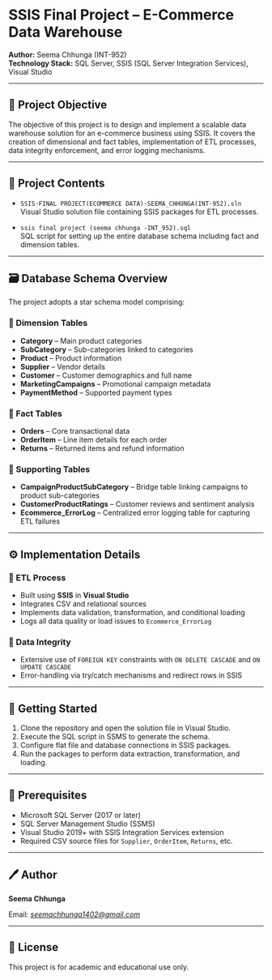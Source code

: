 # SSIS Final Project – E-Commerce Data Warehouse  
**Author:** Seema Chhunga (INT-952)  
**Technology Stack:** SQL Server, SSIS (SQL Server Integration Services), Visual Studio  

---

## 📌 Project Objective

The objective of this project is to design and implement a scalable data warehouse solution for an e-commerce business using SSIS. It covers the creation of dimensional and fact tables, implementation of ETL processes, data integrity enforcement, and error logging mechanisms.

---

## 📁 Project Contents

- `SSIS-FINAL PROJECT(ECOMMERCE DATA)-SEEMA_CHHUNGA(INT-952).sln`  
  Visual Studio solution file containing SSIS packages for ETL processes.
  
- `ssis final project (seema chhunga -INT_952).sql`  
  SQL script for setting up the entire database schema including fact and dimension tables.

---

## 🗃️ Database Schema Overview

The project adopts a star schema model comprising:

### 🔹 Dimension Tables
- **Category** – Main product categories  
- **SubCategory** – Sub-categories linked to categories  
- **Product** – Product information  
- **Supplier** – Vendor details  
- **Customer** – Customer demographics and full name  
- **MarketingCampaigns** – Promotional campaign metadata  
- **PaymentMethod** – Supported payment types  

### 🔹 Fact Tables
- **Orders** – Core transactional data  
- **OrderItem** – Line item details for each order  
- **Returns** – Returned items and refund information  

### 🔹 Supporting Tables
- **CampaignProductSubCategory** – Bridge table linking campaigns to product sub-categories  
- **CustomerProductRatings** – Customer reviews and sentiment analysis  
- **Ecommerce_ErrorLog** – Centralized error logging table for capturing ETL failures

---

## ⚙️ Implementation Details

### 🔧 ETL Process
- Built using **SSIS** in **Visual Studio**
- Integrates CSV and relational sources
- Implements data validation, transformation, and conditional loading
- Logs all data quality or load issues to `Ecommerce_ErrorLog`

### 🔐 Data Integrity
- Extensive use of `FOREIGN KEY` constraints with `ON DELETE CASCADE` and `ON UPDATE CASCADE`
- Error-handling via try/catch mechanisms and redirect rows in SSIS

---

## 🚀 Getting Started

1. Clone the repository and open the solution file in Visual Studio.
2. Execute the SQL script in SSMS to generate the schema.
3. Configure flat file and database connections in SSIS packages.
4. Run the packages to perform data extraction, transformation, and loading.

---

## 🧰 Prerequisites

- Microsoft SQL Server (2017 or later)
- SQL Server Management Studio (SSMS)
- Visual Studio 2019+ with SSIS Integration Services extension
- Required CSV source files for `Supplier`, `OrderItem`, `Returns`, etc.

---

## 🖊️ Author

**Seema Chhunga**  

Email: *seemachhunga1402@gmail.com*  


---

## 📄 License

This project is for academic and educational use only.

